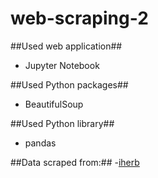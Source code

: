 # web-scraping-2

##Used web application##
- Jupyter Notebook

##Used Python packages##
- BeautifulSoup

##Used Python library##
- pandas

##Data scraped from:##
-[iherb](https://iherb.com/)
